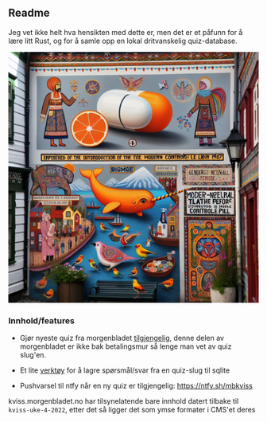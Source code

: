## Readme

Jeg vet ikke helt hva hensikten med dette er, men det er et påfunn for å lære litt Rust, og for å samle opp en lokal dritvanskelig quiz-database.

![siste quiz](docs/generated.png)

### Innhold/features

- Gjør nyeste quiz fra morgenbladet [tilgjengelig](https://jorgenbs.github.io/morgenbladet-kviss/), denne delen av morgenbladet er ikke bak betalingsmur så lenge man vet av quiz slug'en.

- Et lite [verktøy](./kviss-db) for å lagre spørsmål/svar fra en quiz-slug til sqlite

- Pushvarsel til ntfy når en ny quiz er tilgjengelig: https://ntfy.sh/mbkviss

kviss.morgenbladet.no har tilsynelatende bare innhold datert tilbake til `kviss-uke-4-2022`, etter det så ligger det som ymse formater i CMS'et deres
